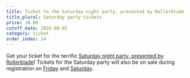 ```yaml
---
title: Ticket to the Saturday night party, presented by Rollerblade
title_plural: Saturday party tickets
price: 10.00
cutoff_date: 2025-08-02
category: ticket
order_index: 14
---
```


Get your ticket for the terrific [Saturday night party, presented by Rollerblade](/schedule/saturday/party-and-raffle/)! Tickets for the Saturday party will also be on sale during registration on [Friday](/schedule/friday/registration-and-expo/) and [Saturday](/schedule/saturday/registration-and-expo/).
